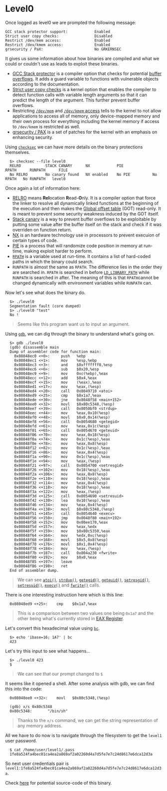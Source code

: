 # Level0

Once logged as level0 we are prompted the following message:

```
GCC stack protector support:            Enabled
Strict user copy checks:                Disabled
Restrict /dev/mem access:               Enabled
Restrict /dev/kmem access:              Enabled
grsecurity / PaX:                       No GRKERNSEC
```

It gives us some information about how binaries are compiled and what we could or couldn't use as leads to exploit these binaries.

- [GCC Stack protector](https://mudongliang.github.io/2016/05/24/stack-protector.html) is a compiler option that checks for potential [buffer overflows](https://en.wikipedia.org/wiki/Buffer_overflow). It adds a guard variable to functions with vulnerable objects according to the documentation.
- [Strict user copy checks](https://blog.siphos.be/2011/07/checksec-kernel-security/) is a kernel option that enables the compiler to detect function calls with variable length arguments so that it can predict the length of the argument. This further prevent buffer overflows.
- Restricting [`/dev/mem`](https://blog.siphos.be/2011/07/checksec-kernel-security/) and [`/dev/kmem` access](https://blog.siphos.be/2011/07/checksec-kernel-security/) tells to the kernel to not allow applications to access all of memory, only device-mapped memory and their own process for everything including the kernel memory if access to `/dev/kmem` is restricted as well.
- [grsecurity / PAX](https://wiki.debian.org/grsecurity) is a set of patches for the kernel with an emphasis on enhancing security.

Using [`checksec`](https://www.systutorials.com/docs/linux/man/7-checksec/) we can have more details on the binary protections themselves.

```shell
  $> checksec --file level0
  RELRO           STACK CANARY      NX            PIE             RPATH      RUNPATH      FILE
  No RELRO        No canary found   NX enabled    No PIE          No RPATH   No RUNPATH   level0
```

Once again a lot of information here:

- [RELRO](https://www.redhat.com/en/blog/hardening-elf-binaries-using-relocation-read-only-relro) means **Rel**ocation **R**ead-**O**nly. It is a compiler option that force the linker to resolve all dynamically linked functions at the beginning of the execution and then makes the [Global offset table](https://en.wikipedia.org/wiki/Global_Offset_Table) (GOT) read-only. It is meant to prevent some security weakness induced by the GOT itself.
- [Stack canary](https://www.sans.org/blog/stack-canaries-gingerly-sidestepping-the-cage/) is a way to prevent buffer overflows to be exploitable by putting some value after the buffer itself on the stack and check if it was overriden on function return.
- [NX](https://access.redhat.com/solutions/2936741) is an hardware technology use in processors to prevent execuion of certain types of code.
- [PIE](https://en.wikipedia.org/wiki/Position-independent_code) is a process that will randomize code position in memory at run-time, making exploit harder to perform.
- [`RPATH`](https://en.wikipedia.org/wiki/Rpath#:~:text=In%20computing%2C%20rpath%20designates%20the,(or%20another%20shared%20library).) is a variable used at run-time. It contains a list of hard-coded paths in which the binary could search.
- `RUNPATH` is almost the same as `RPATH`. The difference lies in the order they are searched in. `RPATH` is searched in before [`LD_LIBRARY_PATH`]() while `RUNPATH` is searched in after. The meaning of this is that `RPATH`cannot be changed dynamically with environment variables while `RUNPATH` can.

Now let's see what does the binary do.

```shell
  $> ./level0
  Segmentation fault (core dumped)
  $> ./level0 "test"
  No !
```

> Seems like this program want us to input an argument.

Using [`gdb`](https://linux.die.net/man/1/gdb), we can dig through the binary to understand what's going on.

```gdb
  $> gdb ./level0
  (gdb) disassemble main
  Dump of assembler code for function main:
    0x08048ec0 <+0>:     push   %ebp
    0x08048ec1 <+1>:     mov    %esp,%ebp
    0x08048ec3 <+3>:     and    $0xfffffff0,%esp
    0x08048ec6 <+6>:     sub    $0x20,%esp
    0x08048ec9 <+9>:     mov    0xc(%ebp),%eax
    0x08048ecc <+12>:    add    $0x4,%eax
    0x08048ecf <+15>:    mov    (%eax),%eax
    0x08048ed1 <+17>:    mov    %eax,(%esp)
    0x08048ed4 <+20>:    call   0x8049710 <atoi>
    0x08048ed9 <+25>:    cmp    $0x1a7,%eax
    0x08048ede <+30>:    jne    0x8048f58 <main+152>
    0x08048ee0 <+32>:    movl   $0x80c5348,(%esp)
    0x08048ee7 <+39>:    call   0x8050bf0 <strdup>
    0x08048eec <+44>:    mov    %eax,0x10(%esp)
    0x08048ef0 <+48>:    movl   $0x0,0x14(%esp)
    0x08048ef8 <+56>:    call   0x8054680 <getegid>
    0x08048efd <+61>:    mov    %eax,0x1c(%esp)
    0x08048f01 <+65>:    call   0x8054670 <geteuid>
    0x08048f06 <+70>:    mov    %eax,0x18(%esp)
    0x08048f0a <+74>:    mov    0x1c(%esp),%eax
    0x08048f0e <+78>:    mov    %eax,0x8(%esp)
    0x08048f12 <+82>:    mov    0x1c(%esp),%eax
    0x08048f16 <+86>:    mov    %eax,0x4(%esp)
    0x08048f1a <+90>:    mov    0x1c(%esp),%eax
    0x08048f1e <+94>:    mov    %eax,(%esp)
    0x08048f21 <+97>:    call   0x8054700 <setresgid>
    0x08048f26 <+102>:   mov    0x18(%esp),%eax
    0x08048f2a <+106>:   mov    %eax,0x8(%esp)
    0x08048f2e <+110>:   mov    0x18(%esp),%eax
    0x08048f32 <+114>:   mov    %eax,0x4(%esp)
    0x08048f36 <+118>:   mov    0x18(%esp),%eax
    0x08048f3a <+122>:   mov    %eax,(%esp)
    0x08048f3d <+125>:   call   0x8054690 <setresuid>
    0x08048f42 <+130>:   lea    0x10(%esp),%eax
    0x08048f46 <+134>:   mov    %eax,0x4(%esp)
    0x08048f4a <+138>:   movl   $0x80c5348,(%esp)
    0x08048f51 <+145>:   call   0x8054640 <execv>
    0x08048f56 <+150>:   jmp    0x8048f80 <main+192>
    0x08048f58 <+152>:   mov    0x80ee170,%eax
    0x08048f5d <+157>:   mov    %eax,%edx
    0x08048f5f <+159>:   mov    $0x80c5350,%eax
    0x08048f64 <+164>:   mov    %edx,0xc(%esp)
    0x08048f68 <+168>:   movl   $0x5,0x8(%esp)
    0x08048f70 <+176>:   movl   $0x1,0x4(%esp)
    0x08048f78 <+184>:   mov    %eax,(%esp)
    0x08048f7b <+187>:   call   0x804a230 <fwrite>
    0x08048f80 <+192>:   mov    $0x0,%eax
    0x08048f85 <+197>:   leave  
    0x08048f86 <+198>:   ret
  End of assembler dump.
```

> We can see [`atoi()`](https://linux.die.net/man/3/atoi), [`strdup()`](https://linux.die.net/man/3/strdup), [`getegid()`](https://linux.die.net/man/2/getegid), [`geteuid()`](https://linux.die.net/man/3/geteuid), [`setresgid()`](https://linux.die.net/man/2/setresgid), [`setresuid()`](https://man7.org/linux/man-pages/man2/setresuid.2.html), [`execv()`](https://man7.org/linux/man-pages/man2/execve.2.html) and [`fwrite()`](https://linux.die.net/man/3/fwrite) calls.

There is one interesting instruction here which is this line:

```gdb
  0x08048ed9 <+25>:    cmp    $0x1a7,%eax
```

> This is a comparison between two values one being `0x1a7` and the other being what's currently stored in [EAX Register](https://www.tutorialspoint.com/assembly_programming/assembly_registers.htm).

Let's convert this hexadecimal value using [`bc`](https://www.tutorialspoint.com/assembly_programming/assembly_registers.htm).

```shell
  $> echo 'ibase=16; 1A7' | bc 
  423
```

Let's try this input to see what happens...

```shell
  $> ./level0 423
  $
```

> We can see that our prompt changed to `$` 

It seems like it opened a shell. After some analysis with gdb, we can find this into the code:

```gdb
  0x08048ee0 <+32>:    movl   $0x80c5348,(%esp)
  
  (gdb) x/s 0x80c5348
  0x80c5348:       "/bin/sh"
```

> Thanks to the `x/s` command, we can get the string representation of any memory address.

All we have to do now is to navigate through the filesystem to get the `level1` user password.

```shell
  $ cat /home/user/level1/.pass
  1fe8a524fa4bec01ca4ea2a869af2a02260d4a7d5fe7e7c24d8617e6dca12d3a
```

So next user credentials pair is `level1:1fe8a524fa4bec01ca4ea2a869af2a02260d4a7d5fe7e7c24d8617e6dca12d3a`.

Check [here](./source.c) for potential source-code of this binary.